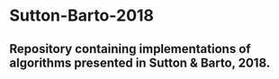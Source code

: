 # Sutton-Barto-2018
## Repository containing implementations of algorithms presented in Sutton & Barto, 2018.
